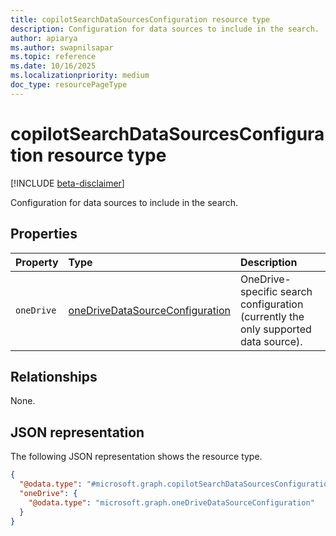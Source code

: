 ```yaml
---
title: copilotSearchDataSourcesConfiguration resource type
description: Configuration for data sources to include in the search.
author: apiarya
ms.author: swapnilsapar
ms.topic: reference
ms.date: 10/16/2025
ms.localizationpriority: medium
doc_type: resourcePageType
---
```


# copilotSearchDataSourcesConfiguration resource type

[!INCLUDE [beta-disclaimer](../../../includes/beta-disclaimer.md)]

Configuration for data sources to include in the search.

## Properties

| Property     | Type                                                                  | Description                                                           |
|:-------------|:----------------------------------------------------------------------|:----------------------------------------------------------------------|
| `oneDrive`   | [oneDriveDataSourceConfiguration](onedrivedatasourceconfiguration.md) | OneDrive-specific search configuration (currently the only supported data source). |

## Relationships

None.

## JSON representation

The following JSON representation shows the resource type.

```json
{
  "@odata.type": "#microsoft.graph.copilotSearchDataSourcesConfiguration",
  "oneDrive": {
    "@odata.type": "microsoft.graph.oneDriveDataSourceConfiguration"
  }
}
```
